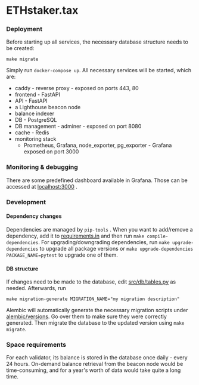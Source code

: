 # ETHstaker.tax

### Deployment

Before starting up all services, the necessary database structure needs to be created:

`make migrate`

Simply run `docker-compose up`. All necessary services will be started, which are:

- caddy - reverse proxy - exposed on ports 443, 80
- frontend - FastAPI
- API - FastAPI
- a Lighthouse beacon node
- balance indexer
- DB - PostgreSQL
- DB management - adminer - exposed on port 8080
- cache - Redis
- monitoring stack
  - Prometheus, Grafana, node_exporter, pg_exporter - Grafana exposed on port 3000

### Monitoring & debugging

There are some predefined dashboard available in Grafana. Those can be accessed
at [localhost:3000](http://localhost:3000) .

### Development

#### Dependency changes

Dependencies are managed by `pip-tools` . When you want to add/remove
a dependency, add it to [requirements.in](requirements.in) and then
run `make compile-dependencies`.
For upgrading/downgrading dependencies, run `make upgrade-dependencies`
to upgrade all package versions or `make upgrade-dependencies PACKAGE_NAME=pytest`
to upgrade one of them.

#### DB structure

If changes need to be made to the database, edit
[src/db/tables.py](src/db/tables.py) as needed.
Afterwards, run

`make migration-generate MIGRATION_NAME="my migration description"`

Alembic will automatically generate the necessary migration scripts under
[alembic/versions](alembic/versions). Go over them to make sure they were
correctly generated. Then migrate the database to the updated version using
`make migrate`.



### Space requirements

For each validator, its balance is stored in the database
once daily - every 24 hours.
On-demand balance retrieval from the beacon node would be time-consuming,
and for a year's worth of data would take quite a long time.

